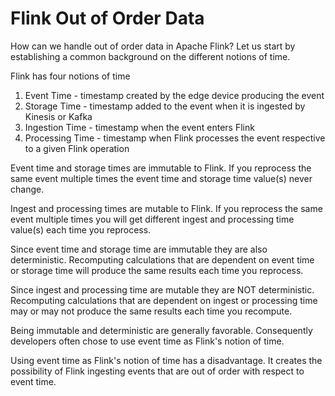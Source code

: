 # Flink Out of Order Data

How can we handle out of order data in Apache Flink? Let us start by establishing a common background on the different notions of time. 

Flink has four notions of time

1. Event Time - timestamp created by the edge device producing the event
2. Storage Time - timestamp added to the event when it is ingested by Kinesis or Kafka
3. Ingestion Time - timestamp when the event enters Flink  
4. Processing Time - timestamp when Flink processes the event respective to a given Flink operation

Event time and storage times are immutable to Flink. If you reprocess the same event multiple times the event time and storage time value(s) never change. 

Ingest and processing times are mutable to Flink. If you reprocess the same event multiple times you will get different ingest and processing time value(s) each time you reprocess.

Since event time and storage time are immutable they are also deterministic. Recomputing calculations that are dependent on event time or storage time will produce the same results each time you reprocess.

Since ingest and processing time are mutable they are NOT deterministic. Recomputing calculations that are dependent on ingest or processing time may or may not produce the same results each time you recompute.

Being immutable and deterministic are generally favorable. Consequently developers often chose to use event time as Flink's notion of time.

Using event time as Flink's notion of time has a disadvantage. It creates the possibility of Flink ingesting events that are out of order with respect to event time.
